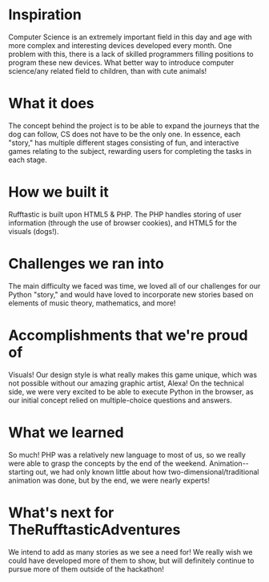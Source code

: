 # Inspiration
Computer Science is an extremely important field in this day and age with more complex and interesting devices developed every month. One problem with this, there is a lack of skilled programmers filling positions to program these new devices. What better way to introduce computer science/any related field to children, than with cute animals!

# What it does
The concept behind the project is to be able to expand the journeys that the dog can follow, CS does not have to be the only one. In essence, each "story," has multiple different stages consisting of fun, and interactive games relating to the subject, rewarding users for completing the tasks in each stage.

# How we built it
Rufftastic is built upon HTML5 & PHP. The PHP handles storing of user information (through the use of browser cookies), and HTML5 for the visuals (dogs!).

# Challenges we ran into
The main difficulty we faced was time, we loved all of our challenges for our Python "story," and would have loved to incorporate new stories based on elements of music theory, mathematics, and more!

# Accomplishments that we're proud of
Visuals! Our design style is what really makes this game unique, which was not possible without our amazing graphic artist, Alexa! On the technical side, we were very excited to be able to execute Python in the browser, as our initial concept relied on multiple-choice questions and answers.

# What we learned
So much! PHP was a relatively new language to most of us, so we really were able to grasp the concepts by the end of the weekend. Animation-- starting out, we had only known little about how two-dimensional/traditional animation was done, but by the end, we were nearly experts!

# What's next for TheRufftasticAdventures
We intend to add as many stories as we see a need for! We really wish we could have developed more of them to show, but will definitely continue to pursue more of them outside of the hackathon!
